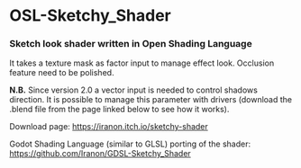 # OSL-Sketchy_Shader
### Sketch look shader written in Open Shading Language

It takes a texture mask as factor input to manage effect look.
Occlusion feature need to be polished.

**N.B.** Since version 2.0 a vector input is needed to control shadows direction. It is possible to manage this parameter with drivers (download the .blend file from the page linked below to see how it works).

Download page: https://iranon.itch.io/sketchy-shader


Godot Shading Language (similar to GLSL) porting of the shader: https://github.com/Iranon/GDSL-Sketchy_Shader
